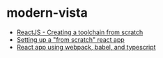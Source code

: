 # modern-vista

- [ReactJS - Creating a toolchain from scratch](https://reactjs.org/docs/create-a-new-react-app.html#creating-a-toolchain-from-scratch)
- [Setting up a "from scratch" react app](https://medium.com/@JedaiSaboteur/creating-a-react-app-from-scratch-f3c693b84658)
- [React app using webpack, babel, and typescript](https://dev.to/deadwing7x/setup-a-react-app-using-webpack-babel-and-typescript-5927)